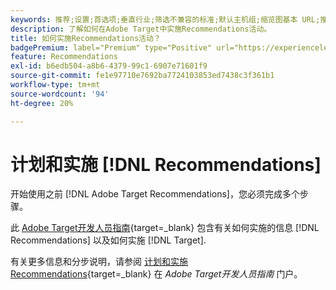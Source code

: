 ```yaml
---
keywords: 推荐;设置;首选项;垂直行业;筛选不兼容的标准;默认主机组;缩览图基本 URL;推荐 API 令牌
description: 了解如何在Adobe Target中实施Recommendations活动。
title: 如何实施Recommendations活动？
badgePremium: label="Premium" type="Positive" url="https://experienceleague.adobe.com/docs/target/using/introduction/intro.html?lang=en#premium newtab=true" tooltip="请参阅Target Premium中包含的内容。"
feature: Recommendations
exl-id: b6edb504-a8b6-4379-99c1-6907e71601f9
source-git-commit: fe1e97710e7692ba7724103853ed7438c3f361b1
workflow-type: tm+mt
source-wordcount: '94'
ht-degree: 20%

---
```


# 计划和实施 [!DNL Recommendations]

开始使用之前 [!DNL Adobe Target Recommendations]，您必须完成多个步骤。

此 [Adobe Target开发人员指南](https://experienceleague.adobe.com/docs/target-dev/developer/overview.html?lang=zh-Hans){target=_blank} 包含有关如何实施的信息 [!DNL Recommendations] 以及如何实施 [!DNL Target].

有关更多信息和分步说明，请参阅 [计划和实施Recommendations](https://experienceleague.adobe.com/docs/target-dev/developer/recommendations.html){target=_blank} 在 *Adobe Target开发人员指南* 门户。
